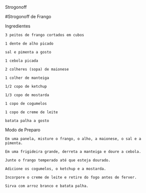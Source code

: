 Strogonoff

#Strogonoff de Frango

 Ingredientes

    3 peitos de frango cortados em cubos

    1 dente de alho picado

    sal e pimenta a gosto

    1 cebola picada

    2 colheres (sopa) de maionese

    1 colher de manteiga

    1/2 copo de ketchup

    1/3 copo de mostarda

    1 copo de cogumelos

    1 copo de creme de leite

    batata palha a gosto

  Modo de Preparo

    Em uma panela, misture o frango, o alho, a maionese, o sal e a pimenta.

    Em uma frigideira grande, derreta a manteiga e doure a cebola.

    Junte o frango temperado até que esteja dourado.

    Adicione os cogumelos, o ketchup e a mostarda.

    Incorpore o creme de leite e retire do fogo antes de ferver.

    Sirva com arroz branco e batata palha.

